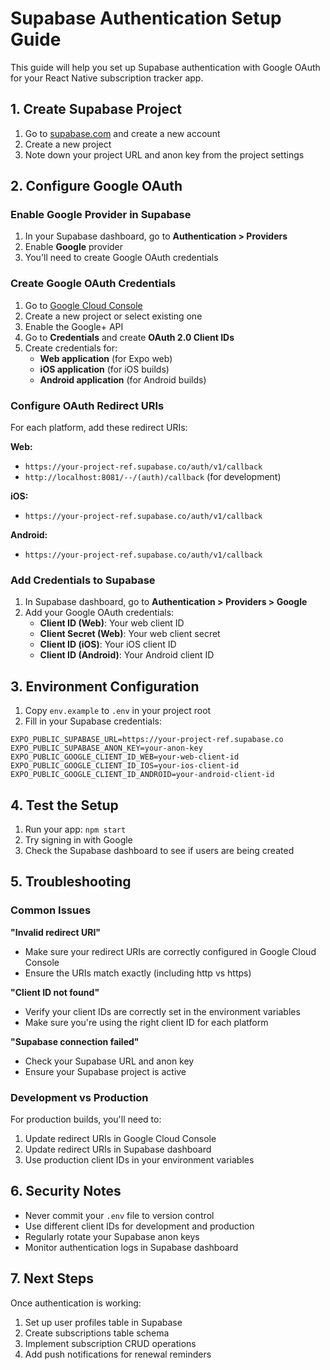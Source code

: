 # Supabase Authentication Setup Guide

This guide will help you set up Supabase authentication with Google OAuth for your React Native subscription tracker app.

## 1. Create Supabase Project

1. Go to [supabase.com](https://supabase.com) and create a new account
2. Create a new project
3. Note down your project URL and anon key from the project settings

## 2. Configure Google OAuth

### Enable Google Provider in Supabase

1. In your Supabase dashboard, go to **Authentication > Providers**
2. Enable **Google** provider
3. You'll need to create Google OAuth credentials

### Create Google OAuth Credentials

1. Go to [Google Cloud Console](https://console.cloud.google.com/)
2. Create a new project or select existing one
3. Enable the Google+ API
4. Go to **Credentials** and create **OAuth 2.0 Client IDs**
5. Create credentials for:
   - **Web application** (for Expo web)
   - **iOS application** (for iOS builds)
   - **Android application** (for Android builds)

### Configure OAuth Redirect URIs

For each platform, add these redirect URIs:

**Web:**
- `https://your-project-ref.supabase.co/auth/v1/callback`
- `http://localhost:8081/--/(auth)/callback` (for development)

**iOS:**
- `https://your-project-ref.supabase.co/auth/v1/callback`

**Android:**
- `https://your-project-ref.supabase.co/auth/v1/callback`

### Add Credentials to Supabase

1. In Supabase dashboard, go to **Authentication > Providers > Google**
2. Add your Google OAuth credentials:
   - **Client ID (Web)**: Your web client ID
   - **Client Secret (Web)**: Your web client secret
   - **Client ID (iOS)**: Your iOS client ID
   - **Client ID (Android)**: Your Android client ID

## 3. Environment Configuration

1. Copy `env.example` to `.env` in your project root
2. Fill in your Supabase credentials:

```env
EXPO_PUBLIC_SUPABASE_URL=https://your-project-ref.supabase.co
EXPO_PUBLIC_SUPABASE_ANON_KEY=your-anon-key
EXPO_PUBLIC_GOOGLE_CLIENT_ID_WEB=your-web-client-id
EXPO_PUBLIC_GOOGLE_CLIENT_ID_IOS=your-ios-client-id
EXPO_PUBLIC_GOOGLE_CLIENT_ID_ANDROID=your-android-client-id
```

## 4. Test the Setup

1. Run your app: `npm start`
2. Try signing in with Google
3. Check the Supabase dashboard to see if users are being created

## 5. Troubleshooting

### Common Issues

**"Invalid redirect URI"**
- Make sure your redirect URIs are correctly configured in Google Cloud Console
- Ensure the URIs match exactly (including http vs https)

**"Client ID not found"**
- Verify your client IDs are correctly set in the environment variables
- Make sure you're using the right client ID for each platform

**"Supabase connection failed"**
- Check your Supabase URL and anon key
- Ensure your Supabase project is active

### Development vs Production

For production builds, you'll need to:
1. Update redirect URIs in Google Cloud Console
2. Update redirect URIs in Supabase dashboard
3. Use production client IDs in your environment variables

## 6. Security Notes

- Never commit your `.env` file to version control
- Use different client IDs for development and production
- Regularly rotate your Supabase anon keys
- Monitor authentication logs in Supabase dashboard

## 7. Next Steps

Once authentication is working:
1. Set up user profiles table in Supabase
2. Create subscriptions table schema
3. Implement subscription CRUD operations
4. Add push notifications for renewal reminders
